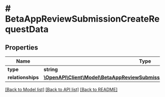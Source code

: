 # # BetaAppReviewSubmissionCreateRequestData

## Properties

Name | Type | Description | Notes
------------ | ------------- | ------------- | -------------
**type** | **string** |  | 
**relationships** | [**\OpenAPI\Client\Model\BetaAppReviewSubmissionCreateRequestDataRelationships**](BetaAppReviewSubmissionCreateRequestDataRelationships.md) |  | 

[[Back to Model list]](../../README.md#documentation-for-models) [[Back to API list]](../../README.md#documentation-for-api-endpoints) [[Back to README]](../../README.md)


